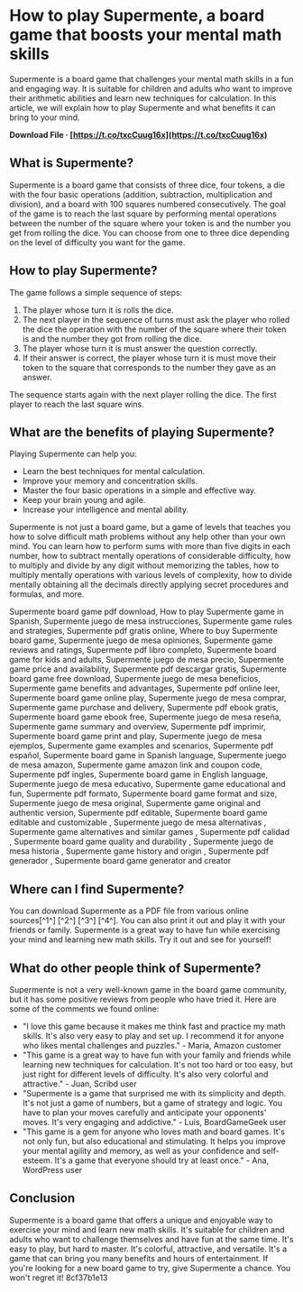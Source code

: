 
 
# How to play Supermente, a board game that boosts your mental math skills
 
Supermente is a board game that challenges your mental math skills in a fun and engaging way. It is suitable for children and adults who want to improve their arithmetic abilities and learn new techniques for calculation. In this article, we will explain how to play Supermente and what benefits it can bring to your mind.
 
**Download File · [https://t.co/txcCuug16x](https://t.co/txcCuug16x)**


 
## What is Supermente?
 
Supermente is a board game that consists of three dice, four tokens, a die with the four basic operations (addition, subtraction, multiplication and division), and a board with 100 squares numbered consecutively. The goal of the game is to reach the last square by performing mental operations between the number of the square where your token is and the number you get from rolling the dice. You can choose from one to three dice depending on the level of difficulty you want for the game.
 
## How to play Supermente?
 
The game follows a simple sequence of steps:
 
1. The player whose turn it is rolls the dice.
2. The next player in the sequence of turns must ask the player who rolled the dice the operation with the number of the square where their token is and the number they got from rolling the dice.
3. The player whose turn it is must answer the question correctly.
4. If their answer is correct, the player whose turn it is must move their token to the square that corresponds to the number they gave as an answer.

The sequence starts again with the next player rolling the dice. The first player to reach the last square wins.
 
## What are the benefits of playing Supermente?
 
Playing Supermente can help you:

- Learn the best techniques for mental calculation.
- Improve your memory and concentration skills.
- Master the four basic operations in a simple and effective way.
- Keep your brain young and agile.
- Increase your intelligence and mental ability.

Supermente is not just a board game, but a game of levels that teaches you how to solve difficult math problems without any help other than your own mind. You can learn how to perform sums with more than five digits in each number, how to subtract mentally operations of considerable difficulty, how to multiply and divide by any digit without memorizing the tables, how to multiply mentally operations with various levels of complexity, how to divide mentally obtaining all the decimals directly applying secret procedures and formulas, and more.
 
Supermente board game pdf download,  How to play Supermente game in Spanish,  Supermente juego de mesa instrucciones,  Supermente game rules and strategies,  Supermente pdf gratis online,  Where to buy Supermente board game,  Supermente juego de mesa opiniones,  Supermente game reviews and ratings,  Supermente pdf libro completo,  Supermente board game for kids and adults,  Supermente juego de mesa precio,  Supermente game price and availability,  Supermente pdf descargar gratis,  Supermente board game free download,  Supermente juego de mesa beneficios,  Supermente game benefits and advantages,  Supermente pdf online leer,  Supermente board game online play,  Supermente juego de mesa comprar,  Supermente game purchase and delivery,  Supermente pdf ebook gratis,  Supermente board game ebook free,  Supermente juego de mesa reseña,  Supermente game summary and overview,  Supermente pdf imprimir,  Supermente board game print and play,  Supermente juego de mesa ejemplos,  Supermente game examples and scenarios,  Supermente pdf español,  Supermente board game in Spanish language,  Supermente juego de mesa amazon,  Supermente game amazon link and coupon code,  Supermente pdf ingles,  Supermente board game in English language,  Supermente juego de mesa educativo,  Supermente game educational and fun,  Supermente pdf formato,  Supermente board game format and size,  Supermente juego de mesa original,  Supermente game original and authentic version,  Supermente pdf editable,  Supermente board game editable and customizable ,  Supermente juego de mesa alternativas ,  Supermente game alternatives and similar games ,  Supermente pdf calidad ,  Supermente board game quality and durability ,  Supermente juego de mesa historia ,  Supermente game history and origin ,  Supermente pdf generador ,  Supermente board game generator and creator
 
## Where can I find Supermente?
 
You can download Supermente as a PDF file from various online sources[^1^] [^2^] [^3^] [^4^]. You can also print it out and play it with your friends or family. Supermente is a great way to have fun while exercising your mind and learning new math skills. Try it out and see for yourself!
  
## What do other people think of Supermente?
 
Supermente is not a very well-known game in the board game community, but it has some positive reviews from people who have tried it. Here are some of the comments we found online:

- "I love this game because it makes me think fast and practice my math skills. It's also very easy to play and set up. I recommend it for anyone who likes mental challenges and puzzles." - Maria, Amazon customer
- "This game is a great way to have fun with your family and friends while learning new techniques for calculation. It's not too hard or too easy, but just right for different levels of difficulty. It's also very colorful and attractive." - Juan, Scribd user
- "Supermente is a game that surprised me with its simplicity and depth. It's not just a game of numbers, but a game of strategy and logic. You have to plan your moves carefully and anticipate your opponents' moves. It's very engaging and addictive." - Luis, BoardGameGeek user
- "This game is a gem for anyone who loves math and board games. It's not only fun, but also educational and stimulating. It helps you improve your mental agility and memory, as well as your confidence and self-esteem. It's a game that everyone should try at least once." - Ana, WordPress user

## Conclusion
 
Supermente is a board game that offers a unique and enjoyable way to exercise your mind and learn new math skills. It's suitable for children and adults who want to challenge themselves and have fun at the same time. It's easy to play, but hard to master. It's colorful, attractive, and versatile. It's a game that can bring you many benefits and hours of entertainment. If you're looking for a new board game to try, give Supermente a chance. You won't regret it!
 8cf37b1e13
 
